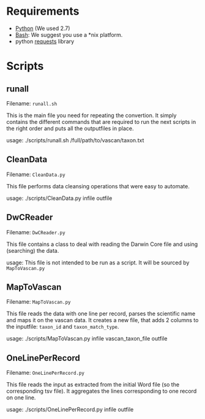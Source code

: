 # Requirements

- [Python](http://www.python.org/) (We used 2.7)
- [Bash](http://www.gnu.org/software/bash/manual/bashref.html): We suggest you use a *nix platform.
- python [requests](http://docs.python-requests.org/en/latest/) library

# Scripts

## runall

Filename: `runall.sh`

This is the main file you need for repeating the convertion. It simply contains the different commands that are required to run the next scripts in the right order and puts all the outputfiles in place.

usage: ./scripts/runall.sh /full/path/to/vascan/taxon.txt

## CleanData

Filename: `CleanData.py`

This file performs data cleansing operations that were easy to automate.

usage: ./scripts/CleanData.py infile outfile

## DwCReader

Filename: `DwCReader.py`

This file contains a class to deal with reading the Darwin Core file and using (searching) the data.

usage: This file is not intended to be run as a script. It will be sourced by `MapToVascan.py`

## MapToVascan

Filename: `MapToVascan.py`

This file reads the data with one line per record, parses the scientific name and maps it on the vascan data. It creates a new file, that adds 2 columns to the inputfile: `taxon_id` and `taxon_match_type`.

usage: ./scripts/MapToVascan.py infile vascan_taxon_file outfile

## OneLinePerRecord

Filename: `OneLinePerRecord.py`

This file reads the input as extracted from the initial Word file (so the corresponding tsv file). It aggregates the lines corresponding to one record on one line.

usage: ./scripts/OneLinePerRecord.py infile outfile
